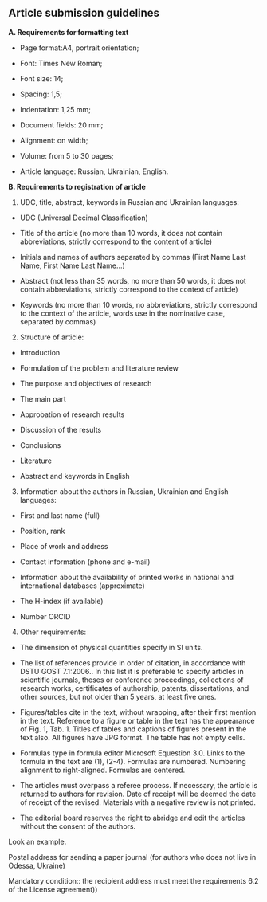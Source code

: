## Article submission guidelines

**А. Requirements for formatting text**

 - Page format:A4, portrait orientation;

 - Font: Times New Roman;

 - Font size: 14;

 - Spacing: 1,5;

 - Indentation: 1,25 mm;

 - Document fields: 20 mm;

 - Alignment: on width;

 - Volume: from 5 to 30 pages;

 - Article language: Russian, Ukrainian, English.

**B. Requirements to registration of article**

1. UDC, title, abstract, keywords in Russian and Ukrainian languages:

 - UDC (Universal Decimal Classification)

 - Title of the article (no more than 10 words, it does not contain abbreviations, strictly correspond to the content of article)

 - Initials and names of authors separated by commas (First Name Last Name, First Name Last Name…)

 - Abstract (not less than 35 words, no more than 50 words, it does not contain abbreviations, strictly correspond to the context of article)

 - Keywords (no more than 10 words, no abbreviations, strictly correspond to the context of the article, words use in the nominative case, separated by commas)

2. Structure of article:

 - Introduction

 - Formulation of the problem and literature review

 - The purpose and objectives of research

 - The main part

 - Approbation of research results

 - Discussion of the results

 - Conclusions

 - Literature

 - Abstract and keywords in English

3. Information about the authors in Russian, Ukrainian and English languages:

 - First and last name (full)

 - Position, rank

 - Place of work and address

 - Contact information (phone and e-mail)

 - Information about the availability of printed works in national and international databases (approximate)

 - The H-index (if available)

 - Number ORCID

4. Other requirements:

 - The dimension of physical quantities specify in SI units.

 - The list of references provide in order of citation, in accordance with DSTU GOST 7.1:2006.. In this list it is preferable to specify articles in scientific journals, theses or conference proceedings, collections of research works, certificates of authorship, patents, dissertations, and other sources, but not older than 5 years, at least five ones.

 - Figures/tables cite in the text, without wrapping, after their first mention in the text. Reference to a figure or table in the text has the appearance of Fig. 1, Tab. 1. Titles of tables and captions of figures present in the text also. All figures have JPG format. The table has not empty cells.

 - Formulas type in formula editor Microsoft Equestion 3.0. Links to the formula in the text are (1), (2-4). Formulas are numbered. Numbering alignment to right-aligned. Formulas are centered.

 - The articles must overpass a referee process. If necessary, the article is returned to authors for revision. Date of receipt will be deemed the date of receipt of the revised. Materials with a negative review is not printed.

 - The editorial board reserves the right to abridge and edit the articles without the consent of the authors.

Look an example.

Postal address for sending a paper journal (for authors who does not live in Odessa, Ukraine)

Mandatory condition:: the recipient address must meet the requirements 6.2 of the License agreement))